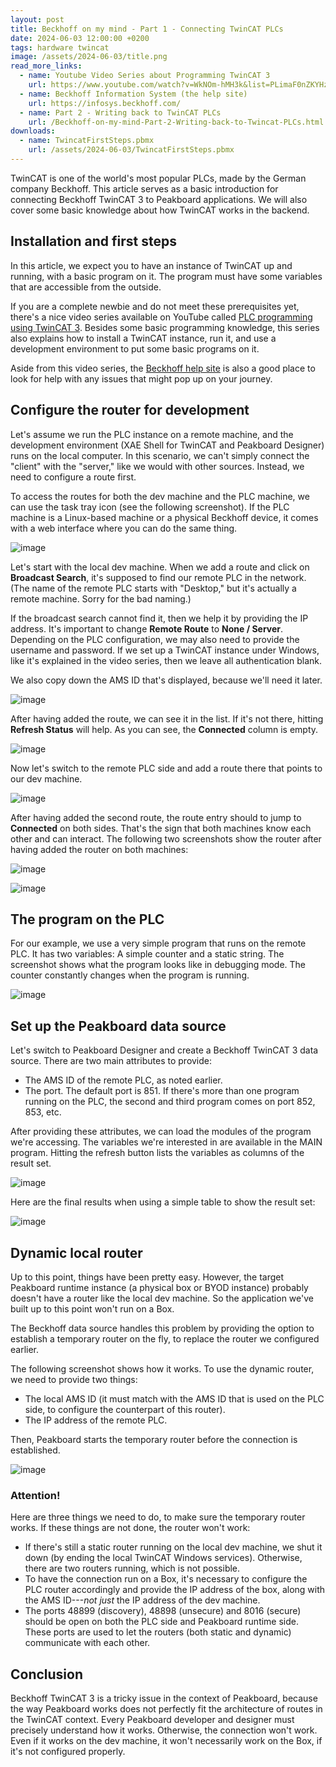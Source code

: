 ```yaml
---
layout: post
title: Beckhoff on my mind - Part 1 - Connecting TwinCAT PLCs
date: 2024-06-03 12:00:00 +0200
tags: hardware twincat
image: /assets/2024-06-03/title.png
read_more_links:
  - name: Youtube Video Series about Programming TwinCAT 3
    url: https://www.youtube.com/watch?v=WkNOm-hMH3k&list=PLimaF0nZKYHz3I3kFP4myaAYjmYk1SowO&ab_channel=JakobSagatowski
  - name: Beckhoff Information System (the help site)
    url: https://infosys.beckhoff.com/
  - name: Part 2 - Writing back to TwinCAT PLCs
    url: /Beckhoff-on-my-mind-Part-2-Writing-back-to-Twincat-PLCs.html
downloads:
  - name: TwincatFirstSteps.pbmx
    url: /assets/2024-06-03/TwincatFirstSteps.pbmx
---
```

TwinCAT is one of the world's most popular PLCs, made by the German company Beckhoff. This article serves as a basic introduction for connecting Beckhoff TwinCAT 3 to Peakboard applications. We will also cover some basic knowledge about how TwinCAT works in the backend. 

## Installation and first steps

In this article, we expect you to have an instance of TwinCAT up and running, with a basic program on it. The program must have some variables that are accessible from the outside.

If you are a complete newbie and do not meet these prerequisites yet, there's a nice video series available on YouTube called [PLC programming using TwinCAT 3](https://www.youtube.com/watch?v=WkNOm-hMH3k&list=PLimaF0nZKYHz3I3kFP4myaAYjmYk1SowO&ab_channel=JakobSagatowski). Besides some basic programming knowledge, this series also explains how to install a TwinCAT instance, run it, and use a development environment to put some basic programs on it.

Aside from this video series, the [Beckhoff help site](https://infosys.beckhoff.com/) is also a good place to look for help with any issues that might pop up on your journey.

## Configure the router for development

Let's assume we run the PLC instance on a remote machine, and the development environment (XAE Shell for TwinCAT and Peakboard Designer) runs on the local computer. In this scenario, we can't simply connect the "client" with the "server," like we would with other sources. Instead, we need to configure a route first.

To access the routes for both the dev machine and the PLC machine, we can use the task tray icon (see the following screenshot). If the PLC machine is a Linux-based machine or a physical Beckhoff device, it comes with a web interface where you can do the same thing.

![image](/assets/2024-06-03/010.png)

Let's start with the local dev machine. When we add a route and click on **Broadcast Search**, it's supposed to find our remote PLC in the network. (The name of the remote PLC starts with "Desktop," but it's actually a remote machine. Sorry for the bad naming.)

If the broadcast search cannot find it, then we help it by providing the IP address. It's important to change **Remote Route** to **None / Server**. Depending on the PLC configuration, we may also need to provide the username and password. If we set up a TwinCAT instance under Windows, like it's explained in the video series, then we leave all authentication blank.

We also copy down the AMS ID that's displayed, because we'll need it later.

![image](/assets/2024-06-03/020.png)

After having added the route, we can see it in the list. If it's not there, hitting **Refresh Status** will help. As you can see, the **Connected** column is empty.

![image](/assets/2024-06-03/021.png)

Now let's switch to the remote PLC side and add a route there that points to our dev machine.

![image](/assets/2024-06-03/030.png)

After having added the second route, the route entry should to jump to **Connected** on both sides. That's the sign that both machines know each other and can interact. The following two screenshots show the router after having added the router on both machines:

![image](/assets/2024-06-03/031.png)

![image](/assets/2024-06-03/040.png)

## The program on the PLC

For our example, we use a very simple program that runs on the remote PLC. It has two variables: A simple counter and a static string. The screenshot shows what the program looks like in debugging mode. The counter constantly changes when the program is running.

![image](/assets/2024-06-03/050.gif)

## Set up the Peakboard data source

Let's switch to Peakboard Designer and create a Beckhoff TwinCAT 3 data source. There are two main attributes to provide:
* The AMS ID of the remote PLC, as noted earlier.
* The port. The default port is 851. If there's more than one program running on the PLC, the second and third program comes on port 852, 853, etc.

After providing these attributes, we can load the modules of the program we're accessing. The variables we're interested in are available in the MAIN program. Hitting the refresh button lists the variables as columns of the result set. 

![image](/assets/2024-06-03/060.png)

Here are the final results when using a simple table to show the result set:

![image](/assets/2024-06-03/061.gif)

## Dynamic local router

Up to this point, things have been pretty easy. However, the target Peakboard runtime instance (a physical box or BYOD instance) probably doesn't have a router like the local dev machine. So the application we've built up to this point won't run on a Box.

The Beckhoff data source handles this problem by providing the option to establish a temporary router on the fly, to replace the router we configured earlier.

The following screenshot shows how it works. To use the dynamic router, we need to provide two things:
* The local AMS ID (it must match with the AMS ID that is used on the PLC side, to configure the counterpart of this router).
* The IP address of the remote PLC.

Then, Peakboard starts the temporary router before the connection is established. 

![image](/assets/2024-06-03/070.png)

### Attention!
Here are three things we need to do, to make sure the temporary router works. If these things are not done, the router won't work:
* If there's still a static router running on the local dev machine, we shut it down (by ending the local TwinCAT Windows services). Otherwise, there are two routers running, which is not possible.
* To have the connection run on a Box, it's necessary to configure the PLC router accordingly and provide the IP address of the box, along with the AMS ID---*not just* the IP address of the dev machine.
* The ports 48899 (discovery), 48898 (unsecure) and 8016 (secure) should be open on both the PLC side and Peakboard runtime side. These ports are used to let the routers (both static and dynamic) communicate with each other.

## Conclusion

Beckhoff TwinCAT 3 is a tricky issue in the context of Peakboard, because the way Peakboard works does not perfectly fit the architecture of routes in the TwinCAT context. Every Peakboard developer and designer must precisely understand how it works. Otherwise, the connection won't work. Even if it works on the dev machine, it won't necessarily work on the Box, if it's not configured properly.